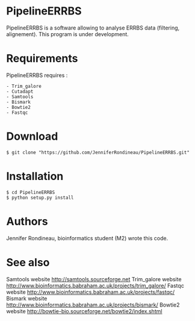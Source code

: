 # PipelineERRBS

PipelineERRBS is a software allowing to analyse ERRBS data (filtering, alignement). This program is under development. 

# Requirements 

PipelineERRBS requires : 

	- Trim_galore
	- Cutadapt
	- Samtools
	- Bismark
	- Bowtie2
	- Fastqc

# Download 

```shell
$ git clone "https://github.com/JenniferRondineau/PipelineERRBS.git"
```

# Installation 

```shell
$ cd PipelineERRBS
$ python setup.py install
```

# Authors

Jennifer Rondineau, bioinformatics student (M2) wrote this code.
 

# See also

Samtools website <http://samtools.sourceforge.net> 
Trim_galore website <http://www.bioinformatics.babraham.ac.uk/projects/trim_galore/>
Fastqc website <http://www.bioinformatics.babraham.ac.uk/projects/fastqc/>
Bismark website <http://www.bioinformatics.babraham.ac.uk/projects/bismark/>
Bowtie2 website <http://bowtie-bio.sourceforge.net/bowtie2/index.shtml>
